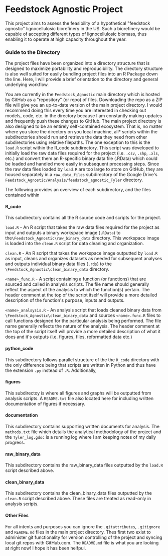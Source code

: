# Feedstock Agnostic Project

This project aims to assess the feasibility of a hypothetical "feedstock agnostic" lignocellulosic biorefinery in the US. Such a biorefinery would be capable of accepting different types of lignocellulosic biomass, thus enabling it to operate at high capacity throughout the year. 

### Guide to the Directory

The project files have been organized into a directory structure that is designed to maximize portability and reproducibility. The directory structure is also well suited for easily bundling
project files into an R Package down the line. Here, I will provide a brief orientation to the directory and general underlying workflow.

You are currently in the `Feedstock_Agnostic` main directory which is hosted by GitHub as a 
"repository" (or repo) of files. Downloading the repo as a ZIP file will give you an up-to-date
version of the main project directory. I would recommend doing this every time you are interested 
in checking out models, code, etc. in the directory because I am constantly making updates and frequently push these changes to GitHub.  The main project directory is also designed to be 
an entirely self-contained ecosystem. That is, no matter where you store the directory on you local machine, all* scripts within the subdirectories should run and retrieve the data they need 
from other subdirectories using relative filepaths. The one exception to this is the `load.R` script within the R_code subdirectory. This script was developed to initially load the raw data files required for the project (i.e. `.csv`, `.shp`, `.xls`, etc.) and convert them an R-specific
binary data file (.RData) which could be loaded and handled more easily in subsequent processing
steps. Since the raw data files loaded by `load.R` are too large to store on GitHub, they are
housed separately in a `raw_data_files` subdirectory of the Google Drive's  `Feedstock_Agnostic/Analysis/feedstock_agnostic_Tyler` directory. 

The following provides an overview of each subdirectory, and the files contained within

#### R_code

This subdirectory contains all the R source code and scripts for the project. 

`load.R` - An R script that takes the raw data files required for the project as input and outputs a binary workspace image (`.RData`) to the`\Feedstock_Agnostic\raw_binary_data` directory. This workspace image is loaded into the `clean.R` script for data cleaning and organization. 

`clean.R` - An R script that takes the workspace image outputted by `load.R` as input, cleans and organizes datasets as needed for subsequent analyses and outputs individual binary data files (`.rds`) to the `\Feedstock_Agnostic\clean_binary_data` directory.

`<name>_func.R` - A script containing a function (or functions) that are sourced and called in 
analysis scripts. The file name should generally reflect the aspect of the analysis to which the function(s) pertain. The header comment at the top of the script itself will provide a more detailed description of the function's purpose, inputs and outputs. 

`<name>_analsysis.R` - An analysis script that loads cleaned binary data from `\Feedstock_Agnostic\clean_binary_data` and sources `<name>.func.R` files to call functions 
designed for the particular analysis being performed. The file name generally reflects the nature of the analysis. The header comment at the top of the script itself will provide a more detailed description of what it does and it's outputs (i.e. figures, files, reformatted data etc.)

#### python_code

This subdirectory follows parallel structure of the the `R_code` directory with the only difference being that scripts are written in Python and thus have the extension `.py` instead of `.R`.  Additionally, 

#### figures

This subdirectoy is where all figures and graphs will be outputted from analysis scripts. A `README.txt` file also located here for including written documentation of figures if necessary. 

#### documentation

This subdirectory contains supporting written documents for analysis. The `methods.txt` file which details the analytical methodology of the project and the `Tyler_log.gdoc` is a running log where I am keeping notes of my daily progress. 

#### raw_binary_data

This subdirectory contains the raw_binary_data files outputted by the `load.R` script described above. 

#### clean_binary_data

This subdirectory contains the clean_binary_data files outputted by the `clean.R` script described above. These files are treated as read-only in analysis scripts.

#### Other Files

For all intents and purposes you can ignore the `.gitattributes`, `.gitignore` and `README.md`
files in the main project directory. Thes first two exist to administer git functionality for version controlling of the project and syncing local git repos with GitHub.com. The `README.md` file is what you are looking at right now! I hope it has been helfpul. 







